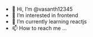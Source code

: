 - 👋 Hi, I’m @vasanth12345
- 👀 I’m interested in frontend 
- 🌱 I’m currently learning reactjs
- 📫 How to reach me ...

<!---
vasanth12345/vasanth12345 is a ✨ special ✨ repository because its `README.md` (this file) appears on your GitHub profile.
You can click the Preview link to take a look at your changes.
--->
